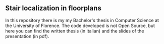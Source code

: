 ## Stair localization in floorplans
In this repository there is my my Bachelor's thesis in Computer Science at the University of Florence.
The code developed is not Open Source, but here you can find the written thesis (in italian) and the slides of the presentation (in pdf).
